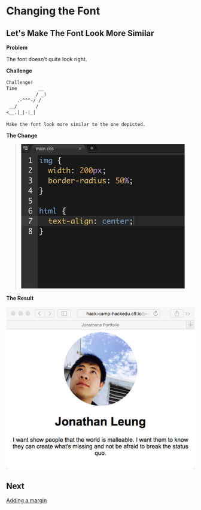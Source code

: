 # Changing the Font

## Let's Make The Font Look More Similar

**Problem**

The font doesn't quite look right.

**Challenge**

```
Challenge!  
Time        __
           / _)   
    .-^^^-/ /
 __/       /
<__.|_|-|_|

Make the font look more similar to the one depicted.
```

**The Change**

>![](img/text.gif)

**The Result**

![](img/font.png)

## Next

[Adding a margin](margin_challenge.md)